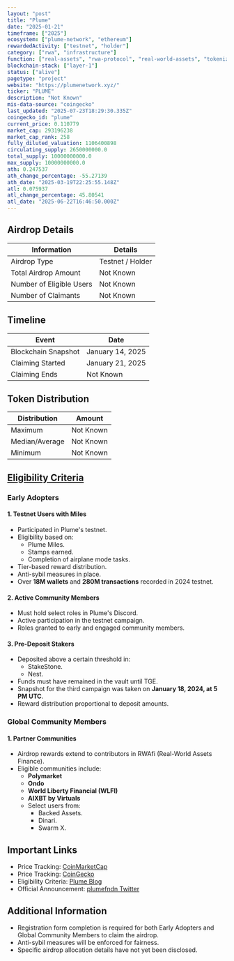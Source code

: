 ```yaml
---
layout: "post"
title: "Plume"
date: "2025-01-21"
timeframe: ["2025"]
ecosystem: ["plume-network", "ethereum"]
rewardedActivity: ["testnet", "holder"]
category: ["rwa", "infrastructure"]
function: ["real-assets", "rwa-protocol", "real-world-assets", "tokenization", "smart-contract-platform"]
blockchain-stack: ["layer-1"]
status: ["alive"]
pagetype: "project"
website: "https://plumenetwork.xyz/"
ticker: "PLUME"
description: "Not Known"
mis-data-source: "coingecko"
last_updated: "2025-07-23T18:29:30.335Z"
coingecko_id: "plume"
current_price: 0.110779
market_cap: 293196238
market_cap_rank: 258
fully_diluted_valuation: 1106400898
circulating_supply: 2650000000.0
total_supply: 10000000000.0
max_supply: 10000000000.0
ath: 0.247537
ath_change_percentage: -55.27139
ath_date: "2025-03-19T22:25:55.148Z"
atl: 0.075937
atl_change_percentage: 45.80541
atl_date: "2025-06-22T16:46:50.000Z"
---
```


## Airdrop Details

| Information              | Details          |
| ------------------------ | ---------------- |
| Airdrop Type             | Testnet / Holder |
| Total Airdrop Amount     | Not Known        |
| Number of Eligible Users | Not Known        |
| Number of Claimants      | Not Known        |

## Timeline

| Event               | Date             |
| ------------------- | ---------------- |
| Blockchain Snapshot | January 14, 2025 |
| Claiming Started    | January 21, 2025 |
| Claiming Ends       | Not Known        |

## Token Distribution

| Distribution   | Amount    |
| -------------- | --------- |
| Maximum        | Not Known |
| Median/Average | Not Known |
| Minimum        | Not Known |

## [Eligibility Criteria](https://plumenetwork.xyz/blog/airdrop)

### **Early Adopters**

#### **1. Testnet Users with Miles**

- Participated in Plume's testnet.
- Eligibility based on:
  - Plume Miles.
  - Stamps earned.
  - Completion of airplane mode tasks.
- Tier-based reward distribution.
- Anti-sybil measures in place.
- Over **18M wallets** and **280M transactions** recorded in 2024 testnet.

#### **2. Active Community Members**

- Must hold select roles in Plume's Discord.
- Active participation in the testnet campaign.
- Roles granted to early and engaged community members.

#### **3. Pre-Deposit Stakers**

- Deposited above a certain threshold in:
  - StakeStone.
  - Nest.
- Funds must have remained in the vault until TGE.
- Snapshot for the third campaign was taken on **January 18, 2024, at 5 PM UTC**.
- Reward distribution proportional to deposit amounts.

### **Global Community Members**

#### **1. Partner Communities**

- Airdrop rewards extend to contributors in RWAfi (Real-World Assets Finance).
- Eligible communities include:
  - **Polymarket**
  - **Ondo**
  - **World Liberty Financial (WLFI)**
  - **AIXBT by Virtuals**
  - Select users from:
    - Backed Assets.
    - Dinari.
    - Swarm X.

## Important Links

- Price Tracking: [CoinMarketCap](https://coinmarketcap.com/currencies/plume)
- Price Tracking: [CoinGecko](https://www.coingecko.com/en/coins/plume)
- Eligibility Criteria: [Plume Blog](https://plumenetwork.xyz/blog/airdrop)
- Official Announcement: [plumefndn Twitter](hhttps://x.com/plumefndn/status/1881621054663319881)

## Additional Information

- Registration form completion is required for both Early Adopters and Global Community Members to claim the airdrop.
- Anti-sybil measures will be enforced for fairness.
- Specific airdrop allocation details have not yet been disclosed.